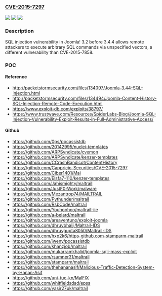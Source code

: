 ### [CVE-2015-7297](https://cve.mitre.org/cgi-bin/cvename.cgi?name=CVE-2015-7297)
![](https://img.shields.io/static/v1?label=Product&message=n%2Fa&color=blue)
![](https://img.shields.io/static/v1?label=Version&message=n%2Fa&color=blue)
![](https://img.shields.io/static/v1?label=Vulnerability&message=n%2Fa&color=brighgreen)

### Description

SQL injection vulnerability in Joomla! 3.2 before 3.4.4 allows remote attackers to execute arbitrary SQL commands via unspecified vectors, a different vulnerability than CVE-2015-7858.

### POC

#### Reference
- http://packetstormsecurity.com/files/134097/Joomla-3.44-SQL-Injection.html
- http://packetstormsecurity.com/files/134494/Joomla-Content-History-SQL-Injection-Remote-Code-Execution.html
- https://www.exploit-db.com/exploits/38797/
- https://www.trustwave.com/Resources/SpiderLabs-Blog/Joomla-SQL-Injection-Vulnerability-Exploit-Results-in-Full-Administrative-Access/

#### Github
- https://github.com/0ps/pocassistdb
- https://github.com/20142995/nuclei-templates
- https://github.com/ARPSyndicate/cvemon
- https://github.com/ARPSyndicate/kenzer-templates
- https://github.com/CCrashBandicot/ContentHistory
- https://github.com/Cappricio-Securities/CVE-2015-7297
- https://github.com/Ciber1401/Mai
- https://github.com/Elsfa7-110/kenzer-templates
- https://github.com/Jahismighty/maltrail
- https://github.com/JustF0rWork/malware
- https://github.com/Mezantrop74/MAILTRAIL
- https://github.com/Pythunder/maltrail
- https://github.com/RsbCode/maltrail
- https://github.com/Youhoohoo/maltrail-iie
- https://github.com/a-belard/maltrail
- https://github.com/areaventuno/exploit-joomla
- https://github.com/dhruvbhaiji/Maltrail-IDS
- https://github.com/dhruvgupta8050/Maltrail-IDS
- https://github.com/hxp2k6/https-github.com-stamparm-maltrail
- https://github.com/jweny/pocassistdb
- https://github.com/khanzjob/maltrail
- https://github.com/mukarramkhalid/joomla-sqli-mass-exploit
- https://github.com/rsumner31/maltrail
- https://github.com/stamparm/maltrail
- https://github.com/thehananasif/Malicious-Traffic-Detection-System-by-Hanan-Asif
- https://github.com/uni-tue-kn/MalFIX
- https://github.com/whitfieldsdad/epss
- https://github.com/yasir27uk/maltrail

